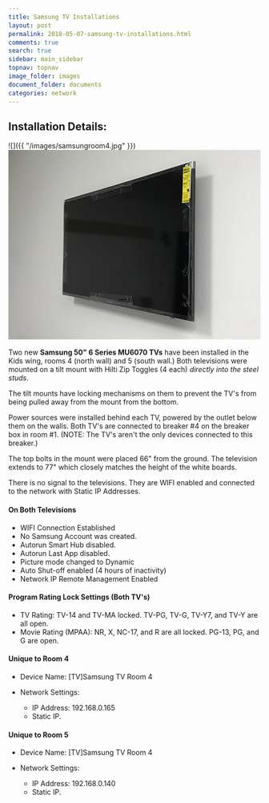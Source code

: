```yaml
---
title: Samsung TV Installations
layout: post
permalink: 2018-05-07-samsung-tv-installations.html
comments: true
search: true
sidebar: main_sidebar
topnav: topnav
image_folder: images
document_folder: documents
categories: network
---
```


## Installation Details:
![]({{ "/images/samsungroom4.jpg" }}) ![](/images/samsungroom5.JPG)  

Two new **Samsung 50" 6 Series MU6070 TVs** have been installed in the Kids wing, rooms 4 (north wall) and 5 (south wall.)  Both televisions were mounted on a tilt mount with Hilti Zip Toggles (4 each) *directly into the steel studs*.  

The tilt mounts have locking mechanisms on them to prevent the TV's from being pulled away from the mount from the bottom.  

Power sources were installed behind each TV, powered by the outlet below them on the walls.  Both TV's are connected to breaker #4 on the breaker box in room #1.  (NOTE: The TV's aren't the only devices connected to this breaker.)

The top bolts in the mount were placed 66" from the ground.  The television extends to 77" which closely matches the height of the white boards.

There is no signal to the televisions.  They are WIFI enabled and connected to the network with Static IP Addresses.

#### On Both Televisions

- WIFI Connection Established
- No Samsung Account was created.
- Autorun Smart Hub disabled.
- Autorun Last App disabled.
- Picture mode changed to Dynamic
- Auto Shut-off enabled (4 hours of inactivity)
- Network IP Remote Management Enabled

#### Program Rating Lock Settings (Both TV's)

- TV Rating: TV-14 and TV-MA locked.  TV-PG, TV-G, TV-Y7, and TV-Y are all open.
- Movie Rating (MPAA): NR, X, NC-17, and R are all locked.  PG-13, PG, and G are open.


#### Unique to Room 4
- Device Name: [TV]Samsung TV Room 4

- Network Settings:
    - IP Address: 192.168.0.165
    - Static IP.

#### Unique to Room 5
- Device Name: [TV]Samsung TV Room 4

- Network Settings:
    - IP Address: 192.168.0.140
    - Static IP.

